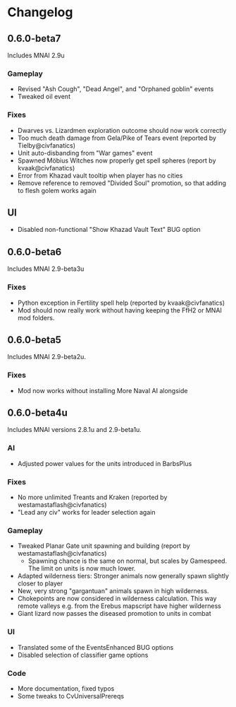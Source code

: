 # Changelog


## 0.6.0-beta7

Includes MNAI 2.9u

### Gameplay
* Revised "Ash Cough", "Dead Angel", and "Orphaned goblin" events
* Tweaked oil event

### Fixes
* Dwarves vs. Lizardmen exploration outcome should now work correctly
* Too much death damage from Gela/Pike of Tears event (reported by Tielby@civfanatics)
* Unit auto-disbanding from "War games" event
* Spawned Möbius Witches now properly get spell spheres (report by kvaak@civfanatics)
* Error from Khazad vault tooltip when player has no cities
* Remove reference to removed "Divided Soul" promotion, so that adding to flesh golem works again

## UI
* Disabled non-functional "Show Khazad Vault Text" BUG option


## 0.6.0-beta6

Includes MNAI 2.9-beta3u

### Fixes
* Python exception in Fertility spell help (reported by kvaak@civfanatics)
* Mod should now really work without having keeping the FfH2 or MNAI mod folders.


## 0.6.0-beta5

Includes MNAI 2.9-beta2u.

### Fixes
* Mod now works without installing More Naval AI alongside


## 0.6.0-beta4u

Includes MNAI versions 2.8.1u and 2.9-beta1u.

### AI
* Adjusted power values for the units introduced in BarbsPlus

### Fixes
* No more unlimited Treants and Kraken (reported by westamastaflash@civfanatics)
* "Lead any civ" works for leader selection again

### Gameplay
* Tweaked Planar Gate unit spawning and building (report by westamastaflash@civfanatics)
	* Spawning chance is the same on normal, but scales by Gamespeed. The limit on units is now much lower.
* Adapted wilderness tiers: Stronger animals now generally spawn slightly closer to player
* New, very strong "gargantuan" animals spawn in high wilderness.
* Chokepoints are now considered in wilderness calculation. This way remote valleys e.g. from the Erebus mapscript have higher wilderness
* Giant lizard now passes the diseased promotion to units in combat

### UI
* Translated some of the EventsEnhanced BUG options
* Disabled selection of classifier game options

### Code
* More documentation, fixed typos
* Some tweaks to CvUniversalPrereqs
